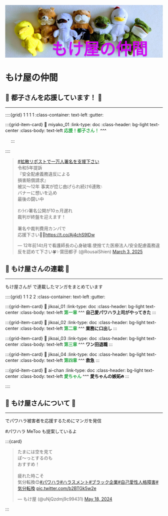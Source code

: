 <meta name="twitter:card" content="summary">
<meta name="twitter:title" content="イラスト屋のもけ屋さん">
<meta name="twitter:description" content="もけ屋さんが X-Twitter 連載したマンガをまとめています">
<meta name="twitter:image" content="https://minnanosaiban.github.io/mokeya/_static/logo.png">
<meta property="og:title" content="イラスト屋のもけ屋さん">
<meta property="og:description" content="もけ屋さんが X-Twitter 連載したマンガをまとめています">
<meta property="og:image" content="https://minnanosaiban.github.io/mokeya/_static/logo.png">
<meta property="og:url" content="https://minnanosaiban.github.io/mokeya/">

![](_static/img/top.png)


# もけ屋の仲間

## 🌳 都子さんを応援しています！ 🌳
---

<div class="base-main">

::::{grid} 1 1 1 1
:class-container: text-left
:gutter: 

:::{grid-item-card}
:link: miyako_01
:link-type: doc
:class-header: bg-light text-center
:class-body: text-left
<span style="color: #28a745;"><b>応援！都子さん！</b></span>
^^^
<b>　</b>

<b>　</b>
:::

::::

</div>

<div class="base-main">
<blockquote class="twitter-tweet"><p lang="ja" dir="ltr"><a href="https://twitter.com/hashtag/%E6%8B%A1%E6%95%A3%E3%83%AA%E3%83%9D%E3%82%B9%E3%83%88%E3%81%A7%E4%B8%80%E4%B8%87%E4%BA%BA%E7%BD%B2%E5%90%8D%E3%82%92%E6%94%AF%E6%8F%B4%E4%B8%8B%E3%81%95%E3%81%84?src=hash&amp;ref_src=twsrc%5Etfw">#拡散リポストで一万人署名を支援下さい</a><br>令和5年提訴<br>『安全配慮義務違反による<br>損害賠償請求』<br>被災〜12年 事実が捻じ曲げられ続け6連敗💧<br>バナーに想いを込め<br>最後の闘い中<br><br>ｵﾝﾗｲﾝ署名公開が10ヵ月遅れ<br>裁判が終盤を迎えます！<br><br>署名や裁判費用カンパで<br>応援下さい🙇‍♀️<a href="https://t.co/Aj4chS9lDw">https://t.co/Aj4chS9lDw</a></p>&mdash; 12年前14ｶ月で看護師長の心身破壊.使捨てた医療法人/安全配慮義務違反を認めて下さい🍀✨寳田都子 (@RousaiShien) <a href="https://twitter.com/RousaiShien/status/1896487169218564289?ref_src=twsrc%5Etfw">March 3, 2025</a></blockquote> <script async src="https://platform.twitter.com/widgets.js" charset="utf-8"></script>


## 🌳 もけ屋さんの連載 🌳
---

<div class="base">

もけ屋さんが <i class="fa-brands fa-x-twitter"></i> で連載したマンガをまとめています

::::{grid} 1 1 2 2
:class-container: text-left
:gutter: 

:::{grid-item-card}
:link: jikoai_01
:link-type: doc
:class-header: bg-light text-center
:class-body: text-left
<span style="color: #28a745;"><b>第一章</b></span>
^^^
<b>自己愛パワハラ上司がやってきた</b>
:::


:::{grid-item-card}
:link: jikoai_02
:link-type: doc
:class-header: bg-light text-center
:class-body: text-left
<span style="color: #28a745;"><b>第二章</b></span>
^^^
<b>業務に口出し</b>
:::

:::{grid-item-card}
:link: jikoai_03
:link-type: doc
:class-header: bg-light text-center
:class-body: text-left
<span style="color: #28a745;"><b>第三章</b></span>
^^^
<b>ワン田退職</b>
:::

:::{grid-item-card}
:link: jikoai_04
:link-type: doc
:class-header: bg-light text-center
:class-body: text-left
<span style="color: #28a745;"><b>第四章</b></span>
^^^
<b>救急</b>
:::

:::{grid-item-card}
:link: ai-chan
:link-type: doc
:class-header: bg-light text-center
:class-body: text-left
<span style="color: #28a745;"><b>愛ちゃん</b></span>
^^^
<b>愛ちゃんの嫉妬🔥</b>
:::

::::

</div>

## 🌳 もけ屋さんについて 🌳
---
<div class="base">

<i class="fa-brands fa-x-twitter"></i> でパワハラ被害者を応援するためにマンガを発信

#パワハラ MeToo も提案しているよ

:::{card} 
<blockquote class="twitter-tweet"><p lang="ja" dir="ltr">たまには空を見て<br>ぽ〜っとするのも<br>おすすめ！<br><br>疲れた時こそ<br>気分転換😊<a href="https://twitter.com/hashtag/%E3%83%91%E3%83%AF%E3%83%8F%E3%83%A9?src=hash&amp;ref_src=twsrc%5Etfw">#パワハラ</a><a href="https://twitter.com/hashtag/%E3%83%8F%E3%83%A9%E3%82%B9%E3%83%A1%E3%83%B3%E3%83%88?src=hash&amp;ref_src=twsrc%5Etfw">#ハラスメント</a><a href="https://twitter.com/hashtag/%E3%83%96%E3%83%A9%E3%83%83%E3%82%AF%E4%BC%81%E6%A5%AD?src=hash&amp;ref_src=twsrc%5Etfw">#ブラック企業</a><a href="https://twitter.com/hashtag/%E8%87%AA%E5%B7%B1%E6%84%9B%E6%80%A7%E4%BA%BA%E6%A0%BC%E9%9A%9C%E5%AE%B3?src=hash&amp;ref_src=twsrc%5Etfw">#自己愛性人格障害</a><a href="https://twitter.com/hashtag/%E6%B0%97%E5%88%86%E8%BB%A2%E6%8F%9B?src=hash&amp;ref_src=twsrc%5Etfw">#気分転換</a> <a href="https://t.co/b2BTGk5w2e">pic.twitter.com/b2BTGk5w2e</a></p>&mdash; もけ屋 (@uNjQzdmj9c99431) <a href="https://twitter.com/uNjQzdmj9c99431/status/1791800921955193328?ref_src=twsrc%5Etfw">May 18, 2024</a></blockquote> <script async src="https://platform.twitter.com/widgets.js" charset="utf-8"></script>
:::

</div>

##